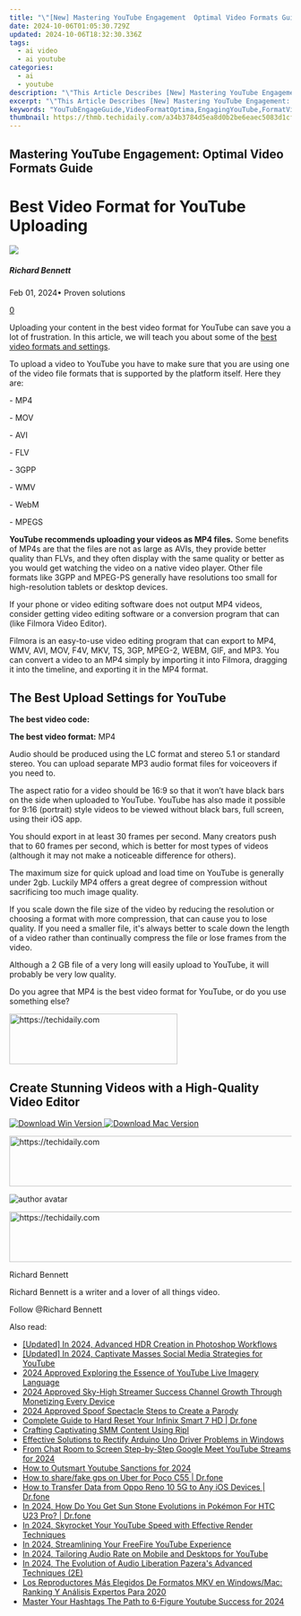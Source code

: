 ```yaml
---
title: "\"[New] Mastering YouTube Engagement  Optimal Video Formats Guide\""
date: 2024-10-06T01:05:30.729Z
updated: 2024-10-06T18:32:30.336Z
tags:
  - ai video
  - ai youtube
categories:
  - ai
  - youtube
description: "\"This Article Describes [New] Mastering YouTube Engagement: Optimal Video Formats Guide\""
excerpt: "\"This Article Describes [New] Mastering YouTube Engagement: Optimal Video Formats Guide\""
keywords: "YouTubEngageGuide,VideoFormatOptima,EngagingYouTube,FormatVideoMaximize,YouTubeContentBoost,OptimalVideoStrategy,EnhanceYoutubeReach"
thumbnail: https://thmb.techidaily.com/a34b3784d5ea8d0b2be6eaec5083d1cf0c7c6de5e3aae650ea39b1f4ae6fa12f.jpg
---
```


## Mastering YouTube Engagement: Optimal Video Formats Guide

# Best Video Format for YouTube Uploading

![](https://images.wondershare.com/filmora/article-images/richard-bennett.jpg)

##### Richard Bennett

 Feb 01, 2024• Proven solutions

[0](#commentsBoxSeoTemplate)

Uploading your content in the best video format for YouTube can save you a lot of frustration. In this article, we will teach you about some of the [best video formats and settings](https://tools.techidaily.com/wondershare/filmora/download/).

To upload a video to YouTube you have to make sure that you are using one of the video file formats that is supported by the platform itself. Here they are:

  \- MP4

 \- MOV

 \- AVI

 \- FLV

 \- 3GPP

 \- WMV

 \- WebM

 \- MPEGS

 **YouTube recommends uploading your videos as MP4 files.** Some benefits of MP4s are that the files are not as large as AVIs, they provide better quality than FLVs, and they often display with the same quality or better as you would get watching the video on a native video player. Other file formats like 3GPP and MPEG-PS generally have resolutions too small for high-resolution tablets or desktop devices.

If your phone or video editing software does not output MP4 videos, consider getting video editing software or a conversion program that can (like Filmora Video Editor).

Filmora is an easy-to-use video editing program that can export to MP4, WMV, AVI, MOV, F4V, MKV, TS, 3GP, MPEG-2, WEBM, GIF, and MP3\. You can convert a video to an MP4 simply by importing it into Filmora, dragging it into the timeline, and exporting it in the MP4 format.

## The Best Upload Settings for YouTube

**The best video code:**

**The best video format:** MP4

Audio should be produced using the LC format and stereo 5.1 or standard stereo. You can upload separate MP3 audio format files for voiceovers if you need to.

The aspect ratio for a video should be 16:9 so that it won’t have black bars on the side when uploaded to YouTube. YouTube has also made it possible for 9:16 (portrait) style videos to be viewed without black bars, full screen, using their iOS app.

You should export in at least 30 frames per second. Many creators push that to 60 frames per second, which is better for most types of videos (although it may not make a noticeable difference for others).

The maximum size for quick upload and load time on YouTube is generally under 2gb. Luckily MP4 offers a great degree of compression without sacrificing too much image quality.

If you scale down the file size of the video by reducing the resolution or choosing a format with more compression, that can cause you to lose quality. If you need a smaller file, it's always better to scale down the length of a video rather than continually compress the file or lose frames from the video.

Although a 2 GB file of a very long will easily upload to YouTube, it will probably be very low quality.

 Do you agree that MP4 is the best video format for YouTube, or do you use something else?

<!-- affiliate ads begin -->
<a href="https://aligracehair.sjv.io/c/5597632/2135370/19272" target="_top" id="2135370">
  <img src="//a.impactradius-go.com/display-ad/19272-2135370" border="0" alt="https://techidaily.com" width="300" height="90"/>
</a>
<img height="0" width="0" src="https://aligracehair.sjv.io/i/5597632/2135370/19272" style="position:absolute;visibility:hidden;" border="0" />
<!-- affiliate ads end -->

## Create Stunning Videos with a High-Quality Video Editor

[![Download Win Version](https://images.wondershare.com/filmora/guide/download-btn-win.jpg) ](https://tools.techidaily.com/wondershare/filmora/download/) [![Download Mac Version](https://images.wondershare.com/filmora/guide/download-btn-mac.jpg) ](https://tools.techidaily.com/wondershare/filmora/download/)

<!-- affiliate ads begin -->
<a href="https://aligracehair.sjv.io/c/5597632/1972670/19272" target="_top" id="1972670">
  <img src="//a.impactradius-go.com/display-ad/19272-1972670" border="0" alt="https://techidaily.com" width="728" height="90"/>
</a>
<img height="0" width="0" src="https://aligracehair.sjv.io/i/5597632/1972670/19272" style="position:absolute;visibility:hidden;" border="0" />
<!-- affiliate ads end -->

![author avatar](https://images.wondershare.com/filmora/article-images/richard-bennett.jpg)

<!-- affiliate ads begin -->
<a href="https://versadesk.pxf.io/c/5597632/1815679/21290" target="_top" id="1815679">
  <img src="//a.impactradius-go.com/display-ad/21290-1815679" border="0" alt="https://techidaily.com" width="728" height="90"/>
</a>
<img height="0" width="0" src="https://versadesk.pxf.io/i/5597632/1815679/21290" style="position:absolute;visibility:hidden;" border="0" />
<!-- affiliate ads end -->

Richard Bennett

Richard Bennett is a writer and a lover of all things video.

Follow @Richard Bennett

<ins class="adsbygoogle"
      style="display:block"
      data-ad-client="ca-pub-7571918770474297"
      data-ad-slot="8358498916"
      data-ad-format="auto"
      data-full-width-responsive="true"></ins>

<span class="atpl-alsoreadstyle">Also read:</span>
<div><ul>
<li><a href="https://fox-boxes.techidaily.com/updated-in-2024-advanced-hdr-creation-in-photoshop-workflows/"><u>[Updated] In 2024, Advanced HDR Creation in Photoshop Workflows</u></a></li>
<li><a href="https://facebook-video-footage.techidaily.com/updated-in-2024-captivate-masses-social-media-strategies-for-youtube/"><u>[Updated] In 2024, Captivate Masses Social Media Strategies for YouTube</u></a></li>
<li><a href="https://youtube-help.techidaily.com/2024-approved-exploring-the-essence-of-youtube-live-imagery-language/"><u>2024 Approved Exploring the Essence of YouTube Live Imagery Language</u></a></li>
<li><a href="https://youtube-help.techidaily.com/2024-approved-sky-high-streamer-success-channel-growth-through-monetizing-every-device/"><u>2024 Approved Sky-High Streamer Success Channel Growth Through Monetizing Every Device</u></a></li>
<li><a href="https://youtube-help.techidaily.com/2024-approved-spoof-spectacle-steps-to-create-a-parody/"><u>2024 Approved Spoof Spectacle Steps to Create a Parody</u></a></li>
<li><a href="https://techidaily.com/complete-guide-to-hard-reset-your-infinix-smart-7-hd-drfone-by-drfone-reset-android-reset-android/"><u>Complete Guide to Hard Reset Your Infinix Smart 7 HD | Dr.fone</u></a></li>
<li><a href="https://facebook.techidaily.com/crafting-captivating-smm-content-using-ripl/"><u>Crafting Captivating SMM Content Using Ripl</u></a></li>
<li><a href="https://win-dash.techidaily.com/effective-solutions-to-rectify-arduino-uno-driver-problems-in-windows/"><u>Effective Solutions to Rectify Arduino Uno Driver Problems in Windows</u></a></li>
<li><a href="https://youtube-help.techidaily.com/from-chat-room-to-screen-step-by-step-google-meet-youtube-streams-for-2024/"><u>From Chat Room to Screen Step-by-Step Google Meet YouTube Streams for 2024</u></a></li>
<li><a href="https://youtube-help.techidaily.com/how-to-outsmart-youtube-sanctions-for-2024/"><u>How to Outsmart Youtube Sanctions for 2024</u></a></li>
<li><a href="https://fake-location.techidaily.com/how-to-sharefake-gps-on-uber-for-poco-c55-drfone-by-drfone-virtual-android/"><u>How to share/fake gps on Uber for Poco C55 | Dr.fone</u></a></li>
<li><a href="https://android-transfer.techidaily.com/how-to-transfer-data-from-oppo-reno-10-5g-to-any-ios-devices-drfone-by-drfone-transfer-from-android-transfer-from-android/"><u>How to Transfer Data from Oppo Reno 10 5G to Any iOS Devices | Dr.fone</u></a></li>
<li><a href="https://android-pokemon-go.techidaily.com/in-2024-how-do-you-get-sun-stone-evolutions-in-pokemon-for-htc-u23-pro-drfone-by-drfone-virtual-android/"><u>In 2024, How Do You Get Sun Stone Evolutions in Pokémon For HTC U23 Pro? | Dr.fone</u></a></li>
<li><a href="https://youtube-help.techidaily.com/in-2024-skyrocket-your-youtube-speed-with-effective-render-techniques/"><u>In 2024, Skyrocket Your YouTube Speed with Effective Render Techniques</u></a></li>
<li><a href="https://youtube-help.techidaily.com/in-2024-streamlining-your-freefire-youtube-experience/"><u>In 2024, Streamlining Your FreeFire YouTube Experience</u></a></li>
<li><a href="https://youtube-help.techidaily.com/in-2024-tailoring-audio-rate-on-mobile-and-desktops-for-youtube/"><u>In 2024, Tailoring Audio Rate on Mobile and Desktops for YouTube</u></a></li>
<li><a href="https://some-skills.techidaily.com/in-2024-the-evolution-of-audio-liberation-pazeras-advanced-techniques-2e/"><u>In 2024, The Evolution of Audio Liberation Pazera's Advanced Techniques (2E)</u></a></li>
<li><a href="https://discover-awesome.techidaily.com/los-reproductores-mas-elegidos-de-formatos-mkv-en-windowsmac-ranking-y-analisis-expertos-para-2020/"><u>Los Reproductores Más Elegidos De Formatos MKV en Windows/Mac: Ranking Y Análisis Expertos Para 2020</u></a></li>
<li><a href="https://youtube-help.techidaily.com/master-your-hashtags-the-path-to-6-figure-youtube-success-for-2024/"><u>Master Your Hashtags The Path to 6-Figure Youtube Success for 2024</u></a></li>
</ul></div>

